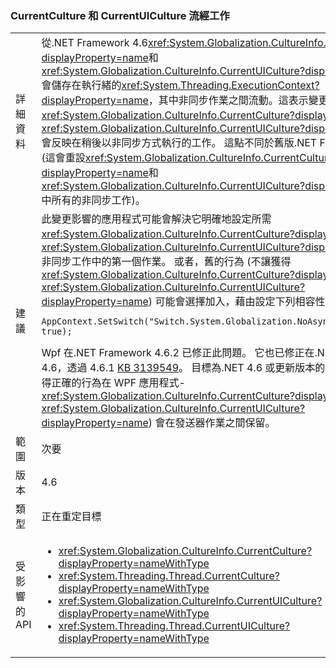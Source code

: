 ### <a name="currentculture-and-currentuiculture-flow-across-tasks"></a>CurrentCulture 和 CurrentUICulture 流經工作

|   |   |
|---|---|
|詳細資料|從.NET Framework 4.6<xref:System.Globalization.CultureInfo.CurrentCulture?displayProperty=name>和<xref:System.Globalization.CultureInfo.CurrentUICulture?displayProperty=name>會儲存在執行緒的<xref:System.Threading.ExecutionContext?displayProperty=name>，其中非同步作業之間流動。這表示變更<xref:System.Globalization.CultureInfo.CurrentCulture?displayProperty=name>或<xref:System.Globalization.CultureInfo.CurrentUICulture?displayProperty=name>會反映在稍後以非同步方式執行的工作。 這點不同於舊版.NET Framework 的行為 (這會重設<xref:System.Globalization.CultureInfo.CurrentCulture?displayProperty=name>和<xref:System.Globalization.CultureInfo.CurrentUICulture?displayProperty=name>中所有的非同步工作)。|
|建議|此變更影響的應用程式可能會解決它明確地設定所需<xref:System.Globalization.CultureInfo.CurrentCulture?displayProperty=name>或<xref:System.Globalization.CultureInfo.CurrentUICulture?displayProperty=name>非同步工作中的第一個作業。 或者，舊的行為 (不讓獲得<xref:System.Globalization.CultureInfo.CurrentCulture?displayProperty=name> / <xref:System.Globalization.CultureInfo.CurrentUICulture?displayProperty=name>) 可能會選擇加入，藉由設定下列相容性參數：<pre><code class="language-C#">AppContext.SetSwitch(&quot;Switch.System.Globalization.NoAsyncCurrentCulture&quot;, true);&#13;&#10;</code></pre>Wpf 在.NET Framework 4.6.2 已修正此問題。 它也已修正在.NET Framework 4.6，透過 4.6.1 [KB 3139549](https://support.microsoft.com/kb/3139549)。 目標為.NET 4.6 或更新版本的應用程式將自動取得正確的行為在 WPF 應用程式- <xref:System.Globalization.CultureInfo.CurrentCulture?displayProperty=name> / <xref:System.Globalization.CultureInfo.CurrentUICulture?displayProperty=name>) 會在發送器作業之間保留。|
|範圍|次要|
|版本|4.6|
|類型|正在重定目標|
|受影響的 API|<ul><li><xref:System.Globalization.CultureInfo.CurrentCulture?displayProperty=nameWithType></li><li><xref:System.Threading.Thread.CurrentCulture?displayProperty=nameWithType></li><li><xref:System.Globalization.CultureInfo.CurrentUICulture?displayProperty=nameWithType></li><li><xref:System.Threading.Thread.CurrentUICulture?displayProperty=nameWithType></li></ul>|

